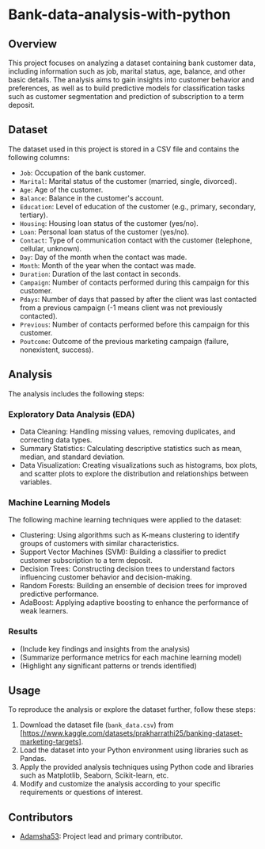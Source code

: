 # Bank-data-analysis-with-python
## Overview
This project focuses on analyzing a dataset containing bank customer data, including information such as job, marital status, age, balance, and other basic details. The analysis aims to gain insights into customer behavior and preferences, as well as to build predictive models for classification tasks such as customer segmentation and prediction of subscription to a term deposit.

## Dataset
The dataset used in this project is stored in a CSV file and contains the following columns:
- `Job`: Occupation of the bank customer.
- `Marital`: Marital status of the customer (married, single, divorced).
- `Age`: Age of the customer.
- `Balance`: Balance in the customer's account.
- `Education`: Level of education of the customer (e.g., primary, secondary, tertiary).
- `Housing`: Housing loan status of the customer (yes/no).
- `Loan`: Personal loan status of the customer (yes/no).
- `Contact`: Type of communication contact with the customer (telephone, cellular, unknown).
- `Day`: Day of the month when the contact was made.
- `Month`: Month of the year when the contact was made.
- `Duration`: Duration of the last contact in seconds.
- `Campaign`: Number of contacts performed during this campaign for this customer.
- `Pdays`: Number of days that passed by after the client was last contacted from a previous campaign (-1 means client was not previously contacted).
- `Previous`: Number of contacts performed before this campaign for this customer.
- `Poutcome`: Outcome of the previous marketing campaign (failure, nonexistent, success).

## Analysis
The analysis includes the following steps:

### Exploratory Data Analysis (EDA)
- Data Cleaning: Handling missing values, removing duplicates, and correcting data types.
- Summary Statistics: Calculating descriptive statistics such as mean, median, and standard deviation.
- Data Visualization: Creating visualizations such as histograms, box plots, and scatter plots to explore the distribution and relationships between variables.

### Machine Learning Models
The following machine learning techniques were applied to the dataset:

- Clustering: Using algorithms such as K-means clustering to identify groups of customers with similar characteristics.
- Support Vector Machines (SVM): Building a classifier to predict customer subscription to a term deposit.
- Decision Trees: Constructing decision trees to understand factors influencing customer behavior and decision-making.
- Random Forests: Building an ensemble of decision trees for improved predictive performance.
- AdaBoost: Applying adaptive boosting to enhance the performance of weak learners.

### Results
- (Include key findings and insights from the analysis)
- (Summarize performance metrics for each machine learning model)
- (Highlight any significant patterns or trends identified)

## Usage
To reproduce the analysis or explore the dataset further, follow these steps:
1. Download the dataset file (`bank_data.csv`) from [https://www.kaggle.com/datasets/prakharrathi25/banking-dataset-marketing-targets].
2. Load the dataset into your Python environment using libraries such as Pandas.
3. Apply the provided analysis techniques using Python code and libraries such as Matplotlib, Seaborn, Scikit-learn, etc.
4. Modify and customize the analysis according to your specific requirements or questions of interest.

## Contributors
- [Adamsha53](https://github.com/Adamsha53): Project lead and primary contributor.


